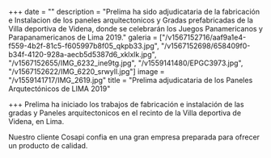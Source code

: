 +++
date = ""
description = "Prelima ha sido adjudicataria de la fabricación e Instalacion de los paneles arquitectonicos y Gradas prefabricadas de la Villa deportiva de Videna, donde se celebrarán los Juegos Panamericanos y Parapanamericanos de Lima 2019."
galeria = ["/v1567152716/aaf9a1e4-f559-4b2f-81c5-f605997b8f05_qkpb33.jpg", "/v1567152698/658409f0-b34f-4120-928a-aecb5d5387d6_xklxlk.jpg", "/v1567152655/IMG_6232_ine9tg.jpg", "/v1559141480/EPGC3973.jpg", "/v1567152622/IMG_6220_srwyll.jpg"]
image = "/v1559141717/IMG_2619.jpg"
title = "Prelima adjudicataria de los Paneles Arqutectónicos de LIMA 2019"

+++
Prelima ha iniciado los trabajos de fabricación e instalación de las gradas y Paneles arquitectonicos en el recinto de la Villa deportiva de Videna, en Lima.

Nuestro cliente Cosapi confia en una gran empresa preparada para ofrecer un producto de calidad.